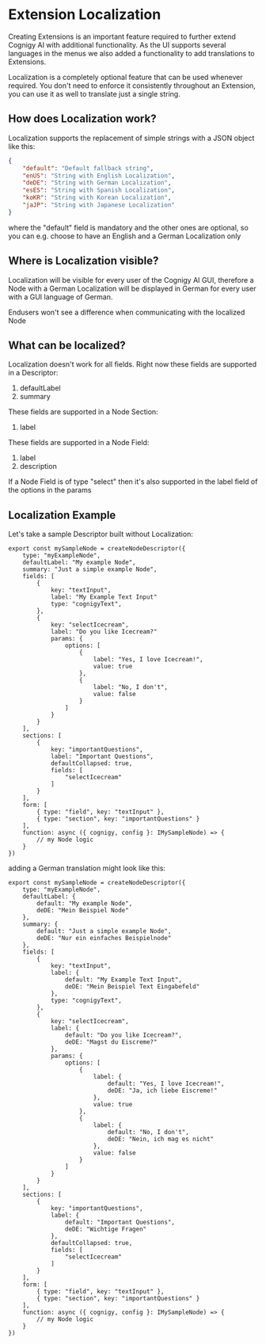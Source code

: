 # Extension Localization

Creating Extensions is an important feature required to further extend Cognigy AI with additional functionality. As the UI supports several languages in the menus we also added a functionality to add translations to Extensions.

Localization is a completely optional feature that can be used whenever required. You don't need to enforce it consistently throughout an Extension, you can use it as well to translate just a single string.

## How does Localization work?

Localization supports the replacement of simple strings with a JSON object like this:

```json
{
	"default": "Default fallback string",
	"enUS": "String with English Localization",
	"deDE": "String with German Localization",
	"esES": "String with Spanish Localization",
	"koKR": "String with Korean Localization",
	"jaJP": "String with Japanese Localization"
}
```

where the "default" field is mandatory and the other ones are optional, so you can e.g. choose to have an English and a German Localization only

## Where is Localization visible?

Localization will be visible for every user of the Cognigy AI GUI, therefore a Node with a German Localization will be displayed in German for every user with a GUI language of German.

Endusers won't see a difference when communicating with the localized Node

## What can be localized?

Localization doesn't work for all fields. Right now these fields are supported in a Descriptor:

1. defaultLabel
2. summary

These fields are supported in a Node Section:

1. label

These fields are supported in a Node Field:

1. label
2. description

If a Node Field is of type "select" then it's also supported in the label field of the options in the params

## Localization Example

Let's take a sample Descriptor built without Localization:

    export const mySampleNode = createNodeDescriptor({
        type: "myExampleNode",
        defaultLabel: "My example Node",
        summary: "Just a simple example Node",
        fields: [
            {
                key: "textInput",
                label: "My Example Text Input"
                type: "cognigyText",
            },
            {
                key: "selectIcecream",
                label: "Do you like Icecream?"
                params: {
                    options: [
                        {
                            label: "Yes, I love Icecream!",
                            value: true
                        },
                        {
                            label: "No, I don't",
                            value: false
                        }
                    ]
                }
            }
        ],
        sections: [
            {
                key: "importantQuestions",
                label: "Important Questions",
                defaultCollapsed: true,
                fields: [
                    "selectIcecream"
                ]
            }
        ],
        form: [
            { type: "field", key: "textInput" },
            { type: "section", key: "importantQuestions" }
        ],
        function: async ({ cognigy, config }: IMySampleNode) => {
            // my Node logic
        }
    })

adding a German translation might look like this:

    export const mySampleNode = createNodeDescriptor({
        type: "myExampleNode",
        defaultLabel: {
            default: "My example Node",
            deDE: "Mein Beispiel Node"
        },
        summary: {
            default: "Just a simple example Node",
            deDE: "Nur ein einfaches Beispielnode"
        },
        fields: [
            {
                key: "textInput",
                label: {
                    default: "My Example Text Input",
                    deDE: "Mein Beispiel Text Eingabefeld"
                },
                type: "cognigyText",
            },
            {
                key: "selectIcecream",
                label: {
                    default: "Do you like Icecream?",
                    deDE: "Magst du Eiscreme?"
                },
                params: {
                    options: [
                        {
                            label: {
                                default: "Yes, I love Icecream!",
                                deDE: "Ja, ich liebe Eiscreme!"
                            },
                            value: true
                        },
                        {
                            label: {
                                default: "No, I don't",
                                deDE: "Nein, ich mag es nicht"
                            },
                            value: false
                        }
                    ]
                }
            }
        ],
        sections: [
            {
                key: "importantQuestions",
                label: {
                    default: "Important Questions",
                    deDE: "Wichtige Fragen"
                },
                defaultCollapsed: true,
                fields: [
                    "selectIcecream"
                ]
            }
        ],
        form: [
            { type: "field", key: "textInput" },
            { type: "section", key: "importantQuestions" }
        ],
        function: async ({ cognigy, config }: IMySampleNode) => {
            // my Node logic
        }
    })
